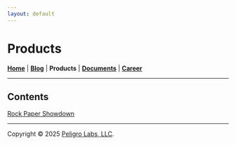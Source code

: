 ```yaml
---
layout: default
---
```

# Products
<b>[Home](./index.html)</b> | <b>[Blog](./blog.html)</b> | <b>Products</b> | <b>[Documents](./documents.html)</b> | <b>[Career](./career.html)</b>
* * *

## Contents

[Rock Paper Showdown](./products/rock-paper-showdown.html)</b>

---

Copyright &copy; 2025 [Peligro Labs, LLC](https://peligrolabs.com/).